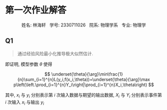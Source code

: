 # 第一次作业解答
<p align="center">姓名: 林海轩 &nbsp 学号: 2330711026 &nbsp 院系: 物理学系 &nbsp 专业: 物理学</p align="center">

## Q1
> 通过经验风险最小化推导极大似然估计.

即证明, 模型参数 $\theta$ 使得

$$
\underset{\theta}{\arg}\min\frac{1}{n}\sum_{i=1}^{n}L(y_i,f(x_i,\theta))=\underset{\theta}{\arg}\max p\left(\left.\prod_{i=1}^{n}Y_i\right|\prod_{i=1}^{n}X_i,\theta\right)
$$

其中, $x_i$ 与 $y_i$ 分别表示第 $i$ 次输入数据与期望的输出数据, $X_i$ 与 $Y_i$ 分别表示事件第 $i$ 次输入 $x_i$ 与输出 $y_i$